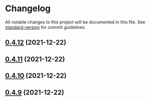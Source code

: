 # Changelog

All notable changes to this project will be documented in this file. See [standard-version](https://github.com/conventional-changelog/standard-version) for commit guidelines.

## [0.4.12](https://github.com/wsypower/wsy-vue3-template/compare/v0.4.11...v0.4.12) (2021-12-22)



## [0.4.11](https://github.com/wsypower/wsy-vue3-template/compare/v0.4.10...v0.4.11) (2021-12-22)



## [0.4.10](https://github.com/wsypower/wsy-vue3-template/compare/v0.4.9...v0.4.10) (2021-12-22)



## [0.4.9](https://github.com/wsypower/wsy-vue3-template/compare/v0.4.8...v0.4.9) (2021-12-22)
